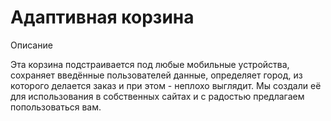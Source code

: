 # Адаптивная корзина

Описание 

Эта корзина подстраивается под любые мобильные устройства, сохраняет введённые пользователей данные, определяет город, из которого делается заказ и при этом - неплохо выглядит. 
Мы создали её для использования в собственных сайтах и с радостью предлагаем попользоваться вам. 
